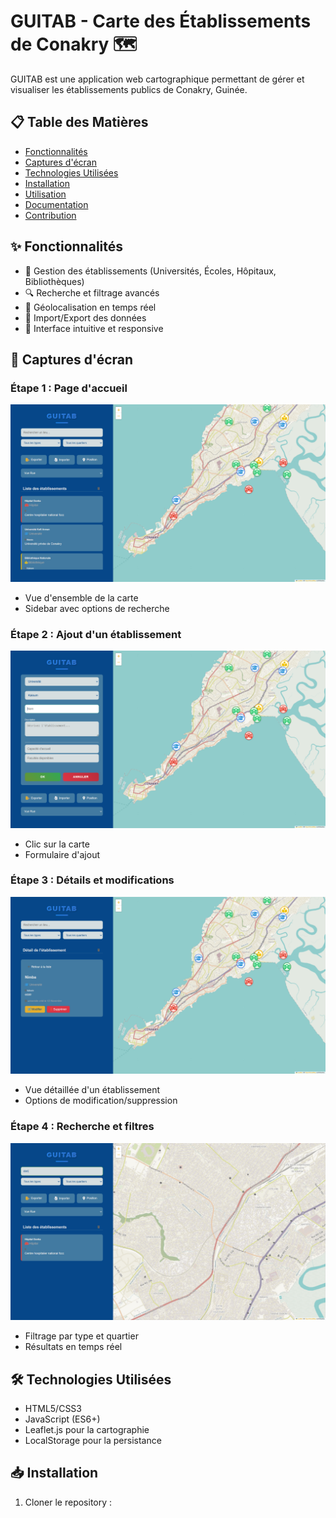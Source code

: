 # GUITAB - Carte des Établissements de Conakry 🗺️

GUITAB est une application web cartographique permettant de gérer et visualiser les établissements publics de Conakry, Guinée.

## 📋 Table des Matières

- [Fonctionnalités](#fonctionnalités)
- [Captures d'écran](#captures-décran)
- [Technologies Utilisées](#technologies-utilisées)
- [Installation](#installation)
- [Utilisation](#utilisation)
- [Documentation](#documentation)
- [Contribution](#contribution)

## ✨ Fonctionnalités

- 🏫 Gestion des établissements (Universités, Écoles, Hôpitaux, Bibliothèques)
- 🔍 Recherche et filtrage avancés
- 📍 Géolocalisation en temps réel
- 💾 Import/Export des données
- 🎯 Interface intuitive et responsive

## 📸 Captures d'écran

### Étape 1 : Page d'accueil
![Page d'accueil](screenshots/home.png)
- Vue d'ensemble de la carte
- Sidebar avec options de recherche

### Étape 2 : Ajout d'un établissement
![Ajout établissement](screenshots/add.png)
- Clic sur la carte
- Formulaire d'ajout

### Étape 3 : Détails et modifications
![Détails](screenshots/details.png)
- Vue détaillée d'un établissement
- Options de modification/suppression

### Étape 4 : Recherche et filtres
![Recherche](screenshots/search.png)
- Filtrage par type et quartier
- Résultats en temps réel

## 🛠️ Technologies Utilisées

- HTML5/CSS3
- JavaScript (ES6+)
- Leaflet.js pour la cartographie
- LocalStorage pour la persistance

## 📥 Installation

1. Cloner le repository :
